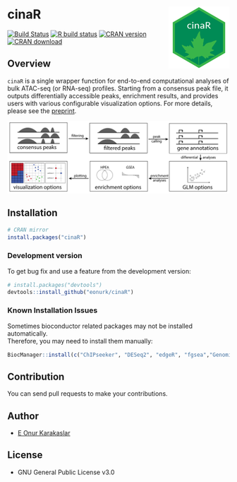 
<!-- README.md is generated from README.Rmd. Please edit that file -->

# cinaR <a href='https://eonurk.github.io/cinaR/'><img src='man/figures/cinaR.png' align="right" height="139" /></a>

<!-- badges: start -->

[![Build
Status](https://travis-ci.com/eonurk/cinaR.svg?branch=master)](https://travis-ci.com/eonurk/cinaR)
[![R build
status](https://github.com/eonurk/cinaR/workflows/R-CMD-check/badge.svg)](https://github.com/eonurk/cinaR/actions)
[![CRAN
version](https://www.r-pkg.org/badges/version/cinaR)](https://cran.r-project.org/package=cinaR)
[![CRAN
download](https://cranlogs.r-pkg.org/badges/cinaR?color=orange)](https://cran.r-project.org/package=cinaR?color=orange)
<!-- badges: end -->

## Overview

`cinaR` is a single wrapper function for end-to-end computational
analyses of bulk ATAC-seq (or RNA-seq) profiles. Starting from a
consensus peak file, it outputs differentially accessible peaks,
enrichment results, and provides users with various configurable
visualization options. For more details, please see the
[preprint](https://www.biorxiv.org/content/10.1101/2021.03.05.434143v2).

![<https://eonurk.github.io/cinaR/articles/cinaR.html>](man/figures/overview@5x.png)

## Installation

``` r
# CRAN mirror
install.packages("cinaR")
```

### Development version

To get bug fix and use a feature from the development version:

``` r
# install.packages("devtools")
devtools::install_github("eonurk/cinaR")
```

### Known Installation Issues

Sometimes bioconductor related packages may not be installed
automatically.  
Therefore, you may need to install them manually:

``` r
BiocManager::install(c("ChIPseeker", "DESeq2", "edgeR", "fgsea","GenomicRanges", "limma", "preprocessCore", "sva", "TxDb.Hsapiens.UCSC.hg38.knownGene", "TxDb.Hsapiens.UCSC.hg19.knownGene", "TxDb.Mmusculus.UCSC.mm10.knownGene"))
```

## Contribution

You can send pull requests to make your contributions.

## Author

  - [E Onur Karakaslar](https://eonurk.github.io/)

## License

  - GNU General Public License v3.0
